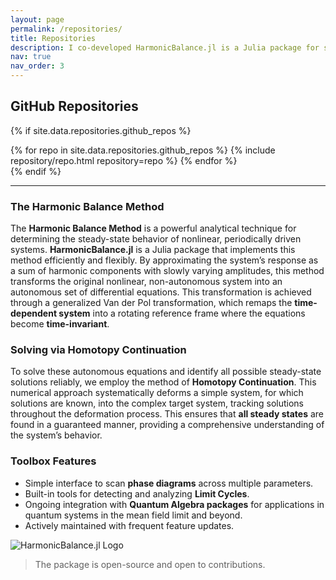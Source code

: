 ```yaml
---
layout: page
permalink: /repositories/
title: Repositories
description: I co-developed HarmonicBalance.jl is a Julia package for solving nonlinear differential equations using the method of harmonic balance.
nav: true
nav_order: 3
---
```



## GitHub Repositories

{% if site.data.repositories.github_repos %}
<div class="repositories d-flex flex-wrap flex-md-row flex-column justify-content-between align-items-center">
  {% for repo in site.data.repositories.github_repos %}
    {% include repository/repo.html repository=repo %}
  {% endfor %}
</div>
{% endif %}

---

### The Harmonic Balance Method
The **Harmonic Balance Method** is a powerful analytical technique for determining the steady-state behavior of nonlinear, periodically driven systems.  **HarmonicBalance.jl** is a Julia package that implements this method efficiently and flexibly. By approximating the system’s response as a sum of harmonic components with slowly varying amplitudes, this method transforms the original nonlinear, non-autonomous system into an autonomous set of differential equations. This transformation is achieved through a generalized Van der Pol transformation, which remaps the **time-dependent system** into a rotating reference frame where the equations become **time-invariant**. 

### Solving via Homotopy Continuation
To solve these autonomous equations and identify all possible steady-state solutions reliably, we employ the method of **Homotopy Continuation**. This numerical approach systematically deforms a simple system, for which solutions are known, into the complex target system, tracking solutions throughout the deformation process. This ensures that **all steady states** are found in a guaranteed manner, providing a comprehensive understanding of the system’s behavior.

### Toolbox Features

- Simple interface to scan **phase diagrams** across multiple parameters.
- Built-in tools for detecting and analyzing **Limit Cycles**.
- Ongoing integration with **Quantum Algebra packages** for applications in quantum systems in the mean field limit and beyond.
- Actively maintained with frequent feature updates.

![HarmonicBalance.jl Logo](https://raw.githubusercontent.com/QuantumEngineeredSystems/HarmonicBalance.jl/refs/heads/master/logo.png)

> The package is open-source and open to contributions.
